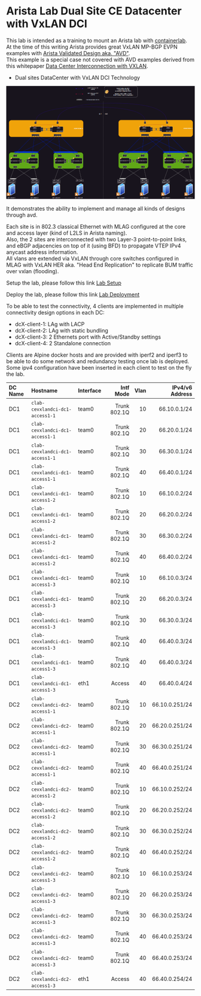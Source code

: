 <head>
  <link rel="stylesheet" href="css/animated-gif.css">
</head>

# Arista Lab Dual Site CE Datacenter with VxLAN DCI

This lab is intended as a training to mount an Arista lab with [containerlab](https://containerlab.dev/).<br>
At the time of this writing Arista provides great VxLAN MP-BGP EVPN examples with [Arista Validated Design aka. "AVD"](https://avd.arista.com).<br>
This example is a special case not covered with AVD examples derived from this whitepaper [Data Center Interconnection with VXLAN](https://www.arista.com/assets/data/pdf/Whitepapers/Arista_Design_Guide_DCI_with_VXLAN.pdf).<br>

*    Dual sites DataCenter with VxLAN DCI Technology

<img class=".gif-class" src="Imgs/lab-ce-dci-vxlan.gif" alt="Demo Containerlab">

It demonstrates the ability to implement and manage all kinds of designs through avd.<br>

Each site is in 802.3 classical Ethernet with MLAG configured at the core and access layer (kind of L2LS in Arista naming).<br>
Also, the 2 sites are interconnected with two Layer-3 point-to-point links, and eBGP adjacencies on top of it (using BFD) to propagate VTEP IPv4 anycast address information.<br>
All vlans are extended via VxLAN through core switches configured in MLAG with VxLAN HER aka. "Head End Replication" to replicate BUM traffic over vxlan (flooding).<br>

Setup the lab, please follow this link [Lab Setup](Setup.md)

Deploy the lab, please follow this link [Lab Deployment](Deployment.md)

To be able to test the connectivity, 4 clients are implemented in multiple connectivity design options in each DC:<br>

  * dcX-client-1: LAg with LACP<br>
  * dcX-client-2: LAg with static bundling<br>
  * dcX-client-3: 2 Ethernets port with Active/Standby settings<br>
  * dcX-client-4: 2 Standalone connection<br>

Clients are Alpine docker hosts and are provided with iperf2 and iperf3 to be able to do some network and redundancy testing once lab is deployed.<br>
Some ipv4 configuration have been inserted in each client to test on the fly the lab.

| DC Name | Hostname | Interface | Intf Mode | Vlan | IPv4/v6 Address |
| :--- | :--- | :--- | ---: | ---: | ---: |
| DC1 | `clab-cevxlandci-dc1-access1-1` | team0 | Trunk 802.1Q | 10 | 66.10.0.1/24 |
| DC1 | `clab-cevxlandci-dc1-access1-1` | team0 | Trunk 802.1Q | 20 | 66.20.0.1/24 |
| DC1 | `clab-cevxlandci-dc1-access1-1` | team0 | Trunk 802.1Q | 30 | 66.30.0.1/24 |
| DC1 | `clab-cevxlandci-dc1-access1-1` | team0 | Trunk 802.1Q | 40 | 66.40.0.1/24 |
| DC1 | `clab-cevxlandci-dc1-access1-2` | team0 | Trunk 802.1Q | 10 | 66.10.0.2/24 |
| DC1 | `clab-cevxlandci-dc1-access1-2` | team0 | Trunk 802.1Q | 20 | 66.20.0.2/24 |
| DC1 | `clab-cevxlandci-dc1-access1-2` | team0 | Trunk 802.1Q | 30 | 66.30.0.2/24 |
| DC1 | `clab-cevxlandci-dc1-access1-2` | team0 | Trunk 802.1Q | 40 | 66.40.0.2/24 |
| DC1 | `clab-cevxlandci-dc1-access1-3` | team0 | Trunk 802.1Q | 10 | 66.10.0.3/24 |
| DC1 | `clab-cevxlandci-dc1-access1-3` | team0 | Trunk 802.1Q | 20 | 66.20.0.3/24 |
| DC1 | `clab-cevxlandci-dc1-access1-3` | team0 | Trunk 802.1Q | 30 | 66.30.0.3/24 |
| DC1 | `clab-cevxlandci-dc1-access1-3` | team0 | Trunk 802.1Q | 40 | 66.40.0.3/24 |
| DC1 | `clab-cevxlandci-dc1-access1-3` | team0 | Trunk 802.1Q | 40 | 66.40.0.3/24 |
| DC1 | `clab-cevxlandci-dc1-access1-3` | eth1 | Access | 40 | 66.40.0.4/24 |
| DC2 | `clab-cevxlandci-dc2-access1-1` | team0 | Trunk 802.1Q | 10 | 66.10.0.251/24 |
| DC2 | `clab-cevxlandci-dc2-access1-1` | team0 | Trunk 802.1Q | 20 | 66.20.0.251/24 |
| DC2 | `clab-cevxlandci-dc2-access1-1` | team0 | Trunk 802.1Q | 30 | 66.30.0.251/24 |
| DC2 | `clab-cevxlandci-dc2-access1-1` | team0 | Trunk 802.1Q | 40 | 66.40.0.251/24 |
| DC2 | `clab-cevxlandci-dc2-access1-2` | team0 | Trunk 802.1Q | 10 | 66.10.0.252/24 |
| DC2 | `clab-cevxlandci-dc2-access1-2` | team0 | Trunk 802.1Q | 20 | 66.20.0.252/24 |
| DC2 | `clab-cevxlandci-dc2-access1-2` | team0 | Trunk 802.1Q | 30 | 66.30.0.252/24 |
| DC2 | `clab-cevxlandci-dc2-access1-2` | team0 | Trunk 802.1Q | 40 | 66.40.0.252/24 |
| DC2 | `clab-cevxlandci-dc2-access1-3` | team0 | Trunk 802.1Q | 10 | 66.10.0.253/24 |
| DC2 | `clab-cevxlandci-dc2-access1-3` | team0 | Trunk 802.1Q | 20 | 66.20.0.253/24 |
| DC2 | `clab-cevxlandci-dc2-access1-3` | team0 | Trunk 802.1Q | 30 | 66.30.0.253/24 |
| DC2 | `clab-cevxlandci-dc2-access1-3` | team0 | Trunk 802.1Q | 40 | 66.40.0.253/24 |
| DC2 | `clab-cevxlandci-dc2-access1-3` | team0 | Trunk 802.1Q | 40 | 66.40.0.253/24 |
| DC2 | `clab-cevxlandci-dc2-access1-3` | eth1 | Access | 40 | 66.40.0.254/24 |
